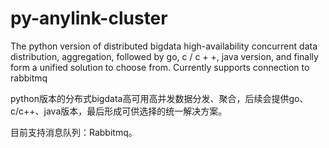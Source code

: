 # py-anylink-cluster

The python version of distributed bigdata high-availability concurrent data distribution, aggregation, followed by go, c / c + +, java version, and finally form a unified solution to choose from.
Currently supports connection to rabbitmq

python版本的分布式bigdata高可用高并发数据分发、聚合，后续会提供go、c/c++、java版本，最后形成可供选择的统一解决方案。

目前支持消息队列：Rabbitmq。
